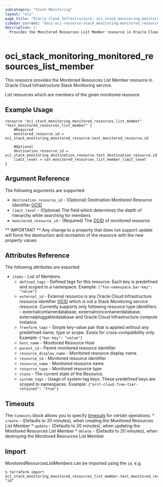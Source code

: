 ```yaml
---
subcategory: "Stack Monitoring"
layout: "oci"
page_title: "Oracle Cloud Infrastructure: oci_stack_monitoring_monitored_resources_list_member"
sidebar_current: "docs-oci-resource-stack_monitoring-monitored_resources_list_member"
description: |-
  Provides the Monitored Resources List Member resource in Oracle Cloud Infrastructure Stack Monitoring service
---
```


# oci_stack_monitoring_monitored_resources_list_member
This resource provides the Monitored Resources List Member resource in Oracle Cloud Infrastructure Stack Monitoring service.

List resources which are members of the given monitored resource

## Example Usage

```hcl
resource "oci_stack_monitoring_monitored_resources_list_member" "test_monitored_resources_list_member" {
	#Required
	monitored_resource_id = oci_stack_monitoring_monitored_resource.test_monitored_resource.id

	#Optional
	destination_resource_id = oci_stack_monitoring_destination_resource.test_destination_resource.id
	limit_level = var.monitored_resources_list_member_limit_level
}
```

## Argument Reference

The following arguments are supported:

* `destination_resource_id` - (Optional) Destination Monitored Resource Identifier [OCID](https://docs.cloud.oracle.com/iaas/Content/General/Concepts/identifiers.htm)
* `limit_level` - (Optional) The field which determines the depth of hierarchy while searching for members
* `monitored_resource_id` - (Required) The [OCID](https://docs.cloud.oracle.com/iaas/Content/General/Concepts/identifiers.htm) of monitored resource.


** IMPORTANT **
Any change to a property that does not support update will force the destruction and recreation of the resource with the new property values

## Attributes Reference

The following attributes are exported:

* `items` - List of Members.
	* `defined_tags` - Defined tags for this resource. Each key is predefined and scoped to a namespace. Example: `{"foo-namespace.bar-key": "value"}` 
	* `external_id` - External resource is any Oracle Cloud Infrastructure resource identifier [OCID](https://docs.cloud.oracle.com/iaas/Content/General/Concepts/identifiers.htm) which is not a Stack Monitoring service resource. Currently supports only following resource type identifiers - externalcontainerdatabase, externalnoncontainerdatabase, externalpluggabledatabase and Oracle Cloud Infrastructure compute instance. 
	* `freeform_tags` - Simple key-value pair that is applied without any predefined name, type or scope. Exists for cross-compatibility only. Example: `{"bar-key": "value"}` 
	* `host_name` - Monitored Resource Host
	* `parent_id` - Parent monitored resource identifier
	* `resource_display_name` - Monitored resource display name.
	* `resource_id` - Monitored resource identifier
	* `resource_name` - Monitored resource name
	* `resource_type` - Monitored resource type
	* `state` - The current state of the Resource.
	* `system_tags` - Usage of system tag keys. These predefined keys are scoped to namespaces. Example: `{"orcl-cloud.free-tier-retained": "true"}` 

## Timeouts

The `timeouts` block allows you to specify [timeouts](https://registry.terraform.io/providers/oracle/oci/latest/docs/guides/changing_timeouts) for certain operations:
	* `create` - (Defaults to 20 minutes), when creating the Monitored Resources List Member
	* `update` - (Defaults to 20 minutes), when updating the Monitored Resources List Member
	* `delete` - (Defaults to 20 minutes), when destroying the Monitored Resources List Member


## Import

MonitoredResourcesListMembers can be imported using the `id`, e.g.

```
$ terraform import oci_stack_monitoring_monitored_resources_list_member.test_monitored_resources_list_member "id"
```

